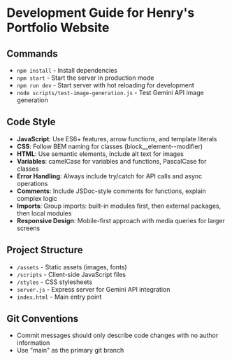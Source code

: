 # Development Guide for Henry's Portfolio Website

## Commands
- `npm install` - Install dependencies
- `npm start` - Start the server in production mode
- `npm run dev` - Start server with hot reloading for development
- `node scripts/test-image-generation.js` - Test Gemini API image generation

## Code Style
- **JavaScript**: Use ES6+ features, arrow functions, and template literals
- **CSS**: Follow BEM naming for classes (block__element--modifier)
- **HTML**: Use semantic elements, include alt text for images
- **Variables**: camelCase for variables and functions, PascalCase for classes
- **Error Handling**: Always include try/catch for API calls and async operations
- **Comments**: Include JSDoc-style comments for functions, explain complex logic
- **Imports**: Group imports: built-in modules first, then external packages, then local modules
- **Responsive Design**: Mobile-first approach with media queries for larger screens

## Project Structure
- `/assets` - Static assets (images, fonts)
- `/scripts` - Client-side JavaScript files
- `/styles` - CSS stylesheets
- `server.js` - Express server for Gemini API integration
- `index.html` - Main entry point

## Git Conventions
- Commit messages should only describe code changes with no author information
- Use "main" as the primary git branch